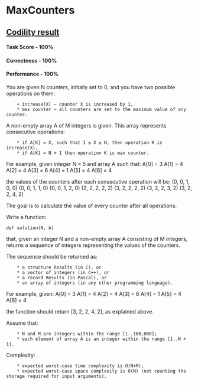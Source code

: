 # MaxCounters

## [Codility result](https://app.codility.com/demo/results/trainingCCV95A-P96/)

#### Task Score - 100%
#### Correctness - 100%
#### Performance - 100%

You are given N counters, initially set to 0, and you have two possible operations on them:

        + increase(X) − counter X is increased by 1,
        * max counter − all counters are set to the maximum value of any counter.

A non-empty array A of M integers is given. This array represents consecutive operations:

        * if A[K] = X, such that 1 ≤ X ≤ N, then operation K is increase(X),
        * if A[K] = N + 1 then operation K is max counter.

For example, given integer N = 5 and array A such that:
    A[0] = 3
    A[1] = 4
    A[2] = 4
    A[3] = 6
    A[4] = 1
    A[5] = 4
    A[6] = 4

the values of the counters after each consecutive operation will be:
    (0, 0, 1, 0, 0)
    (0, 0, 1, 1, 0)
    (0, 0, 1, 2, 0)
    (2, 2, 2, 2, 2)
    (3, 2, 2, 2, 2)
    (3, 2, 2, 3, 2)
    (3, 2, 2, 4, 2)

The goal is to calculate the value of every counter after all operations.

Write a function:

    def solution(N, A)

that, given an integer N and a non-empty array A consisting of M integers, returns a sequence of integers representing the values of the counters.

The sequence should be returned as:

        * a structure Results (in C), or
        * a vector of integers (in C++), or
        * a record Results (in Pascal), or
        * an array of integers (in any other programming language).

For example, given:
    A[0] = 3
    A[1] = 4
    A[2] = 4
    A[3] = 6
    A[4] = 1
    A[5] = 4
    A[6] = 4

the function should return [3, 2, 2, 4, 2], as explained above.

Assume that:

        * N and M are integers within the range [1..100,000];
        * each element of array A is an integer within the range [1..N + 1].

Complexity:

        * expected worst-case time complexity is O(N+M);
        * expected worst-case space complexity is O(N) (not counting the storage required for input arguments).

